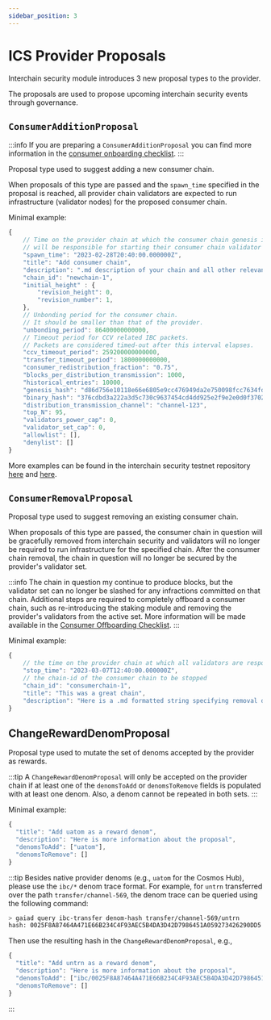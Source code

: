 ```yaml
---
sidebar_position: 3
---
```



# ICS Provider Proposals

Interchain security module introduces 3 new proposal types to the provider.

The proposals are used to propose upcoming interchain security events through governance.

## `ConsumerAdditionProposal`
:::info
If you are preparing a `ConsumerAdditionProposal` you can find more information in the [consumer onboarding checklist](../consumer-development/onboarding.md).
:::

Proposal type used to suggest adding a new consumer chain.

When proposals of this type are passed and the `spawn_time` specified in the proposal is reached, all provider chain validators are expected to run infrastructure (validator nodes) for the proposed consumer chain.

Minimal example:
```js
{
    // Time on the provider chain at which the consumer chain genesis is finalized and all validators
    // will be responsible for starting their consumer chain validator node.
    "spawn_time": "2023-02-28T20:40:00.000000Z",
    "title": "Add consumer chain",
    "description": ".md description of your chain and all other relevant information",
    "chain_id": "newchain-1",
    "initial_height" : {
        "revision_height": 0,
        "revision_number": 1,
    },
    // Unbonding period for the consumer chain.
    // It should be smaller than that of the provider.
    "unbonding_period": 86400000000000,
    // Timeout period for CCV related IBC packets.
    // Packets are considered timed-out after this interval elapses.
    "ccv_timeout_period": 259200000000000,
    "transfer_timeout_period": 1800000000000,
    "consumer_redistribution_fraction": "0.75",
    "blocks_per_distribution_transmission": 1000,
    "historical_entries": 10000,
    "genesis_hash": "d86d756e10118e66e6805e9cc476949da2e750098fcc7634fd0cc77f57a0b2b0",
    "binary_hash": "376cdbd3a222a3d5c730c9637454cd4dd925e2f9e2e0d0f3702fc922928583f1",
    "distribution_transmission_channel": "channel-123",
    "top_N": 95,
    "validators_power_cap": 0,
    "validator_set_cap": 0,
    "allowlist": [],
    "denylist": []
}
```
More examples can be found in the interchain security testnet repository [here](https://github.com/cosmos/testnets/blob/master/interchain-security/stopped/baryon-1/proposal-baryon-1.json) and [here](https://github.com/cosmos/testnets/blob/master/interchain-security/stopped/noble-1/start-proposal-noble-1.json).

## `ConsumerRemovalProposal`
Proposal type used to suggest removing an existing consumer chain.

When proposals of this type are passed, the consumer chain in question will be gracefully removed from interchain security and validators will no longer be required to run infrastructure for the specified chain.
After the consumer chain removal, the chain in question will no longer be secured by the provider's validator set.

:::info
The chain in question my continue to produce blocks, but the validator set can no longer be slashed for any infractions committed on that chain.
Additional steps are required to completely offboard a consumer chain, such as re-introducing the staking module and removing the provider's validators from the active set.
More information will be made available in the [Consumer Offboarding Checklist](../consumer-development/offboarding.md).
:::

Minimal example:
```js
{
    // the time on the provider chain at which all validators are responsible to stop their consumer chain validator node
    "stop_time": "2023-03-07T12:40:00.000000Z",
    // the chain-id of the consumer chain to be stopped
    "chain_id": "consumerchain-1",
    "title": "This was a great chain",
    "description": "Here is a .md formatted string specifying removal details"
}
```

## ChangeRewardDenomProposal

Proposal type used to mutate the set of denoms accepted by the provider as rewards.

:::tip
A `ChangeRewardDenomProposal` will only be accepted on the provider chain if at least one of the `denomsToAdd` or `denomsToRemove` fields is populated with at least one denom. Also, a denom cannot be repeated in both sets.
:::

Minimal example:
```js
{
  "title": "Add uatom as a reward denom",
  "description": "Here is more information about the proposal",
  "denomsToAdd": ["uatom"],
  "denomsToRemove": []
}
```

:::tip
Besides native provider denoms (e.g., `uatom` for the Cosmos Hub), please use the `ibc/*` denom trace format.
For example, for `untrn` transferred over the path `transfer/channel-569`, the denom trace 
can be queried using the following command:
```bash
> gaiad query ibc-transfer denom-hash transfer/channel-569/untrn
hash: 0025F8A87464A471E66B234C4F93AEC5B4DA3D42D7986451A059273426290DD5
```
Then use the resulting hash in the `ChangeRewardDenomProposal`, e.g., 
```js
{
  "title": "Add untrn as a reward denom",
  "description": "Here is more information about the proposal",
  "denomsToAdd": ["ibc/0025F8A87464A471E66B234C4F93AEC5B4DA3D42D7986451A059273426290DD5"],
  "denomsToRemove": []
}
```
:::
